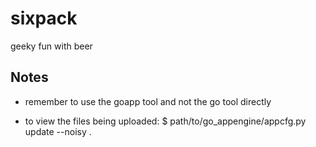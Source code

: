 sixpack
=======

geeky fun with beer


Notes
-----
* remember to use the goapp tool and not the go tool directly

* to view the files being uploaded:
  $ path/to/go_appengine/appcfg.py update --noisy .
